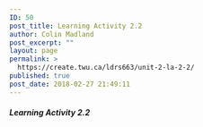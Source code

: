 ```yaml
---
ID: 50
post_title: Learning Activity 2.2
author: Colin Madland
post_excerpt: ""
layout: page
permalink: >
  https://create.twu.ca/ldrs663/unit-2-la-2-2/
published: true
post_date: 2018-02-27 21:49:11
---
```


##### Learning Activity 2.2
